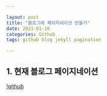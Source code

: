 ```yaml
---

layout: post
title: "블로그에 페이지네이션 만들기"
date: 2021-01-10
categories: Github
tags: github blog jekyll pagination

---
```


## 1. 현재 블로그 페이지네이션

[!github](https://user-images.githubusercontent.com/30689295/104096181-45ab3e80-52de-11eb-8013-cff46e6267e9.png)